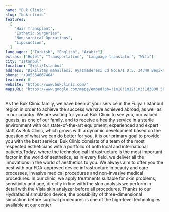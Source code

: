 ```yaml
---
name: "Buk Clinic"
slug: "buk-clinic"
features:
  [
    "Hair Transplant",
    "Esthetic Surgeries",
    "Non-surgical Operations",
    "Liposuction",
  ]
languages: ["Turkish", "English", "Arabic"]
extras: ["Hotel", "Transportation", "Language translator", "Wifi"]
city: "Istanbul"
location: "Şişli/Istanbul"
address: "Dikilitaş mahallesi, Ayazmaderesi Cd No:6/1 D:5, 34349 Beşiktaş, 34349 Şişli/İstanbul"
phone: "+905354667464"
featured: 0
website: "https://www.bukclinic.com/"
mapsURL: "https://www.google.com/maps/embed?pb=!1m18!1m12!1m3!1d3008.502186581065!2d28.998159736146327!3d41.05801425809489!2m3!1f0!2f0!3f0!3m2!1i1024!2i768!4f13.1!3m3!1m2!1s0x14cac70bec3b7d69%3A0xce48a65c9f3b432b!2sBuk%20Hair%20Transplant%20Turkey%20%7C%20Laser%20Hair%20Removal%20%7C%20Hydrafacial%20%7C%20Spot%20Slimming%20Istanbul!5e0!3m2!1sen!2str!4v1660935514876!5m2!1sen!2str"
---
```


As the Buk Clinic family, we have been at your service in the Fulya / Istanbul region in order to achieve the success we have achieved abroad, as well as in our country. We are waiting for you at Buk Clinic to see you, our valued guests, as one of our family, and to receive a healthy service in a sterile environment with our state-of-the-art equipment, experienced and expert staff.As Buk Clinic, which grows with a dynamic development based on the question of what we can do better for you, it is our primary goal to provide you with the best service. Buk Clinic consists of a team of the most respected estheticians with a portfolio of both local and international patients.Today, where the technological infrastructure is the most important factor in the world of aesthetics, as in every field, we deliver all the innovations in the world of aesthetics to you. We always aim to offer you the best with our FDA-approved device infrastructure in beauty and care processes, invasive medical procedures and non-invasive medical procedures. In our clinic, we apply treatments suitable for skin problems, sensitivity and age, directly in line with the skin analysis we perform in detail with the Visia skin analyzer before all procedures. Thanks to our Hydrafacial simulation device, the possibility of three-dimensional simulation before surgical procedures is one of the high-level technologies available at our center

